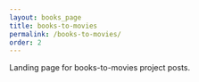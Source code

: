 ```yaml
---
layout: books_page
title: books-to-movies
permalink: /books-to-movies/
order: 2
---
```


Landing page for books-to-movies project posts.
